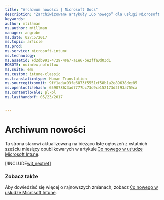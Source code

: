 ```yaml
---
title: "Archiwum nowości | Microsoft Docs"
description: "Zarchiwizowane artykuły „Co nowego” dla usługi Microsoft Intune"
keywords: 
author: mtillman
ms.author: mtillman
manager: angrobe
ms.date: 02/15/2017
ms.topic: article
ms.prod: 
ms.service: microsoft-intune
ms.technology: 
ms.assetid: ed2db991-4729-49a7-a1e6-be2ffa0d03d1
ROBOTS: noindex,nofollow
ms.suite: ems
ms.custom: intune-classic
ms.translationtype: Human Translation
ms.sourcegitcommit: 9ff1adae93fe6873f5551cf58b1a2e89638dee85
ms.openlocfilehash: 659078623ad7777bc73d9ce152173d2f93a759ca
ms.contentlocale: pl-pl
ms.lasthandoff: 05/23/2017


---
```

# <a name="whats-new-archive"></a>Archiwum nowości

Ta strona stanowi aktualizowaną na bieżąco listę ogłoszeń z ostatnich sześciu miesięcy opublikowanych w artykule [Co nowego w usłudze Microsoft Intune](whats-new-in-microsoft-intune.md).

[!INCLUDE[wit_nextref](../includes/whats-new-last-six-months.md)]

### <a name="see-also"></a>Zobacz także
Aby dowiedzieć się więcej o najnowszych zmianach, zobacz [Co nowego w usłudze Microsoft Intune](whats-new-in-microsoft-intune.md).

